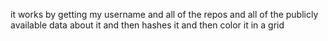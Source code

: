 it works by getting my username and all of the repos and all of the publicly available data about it and then hashes it and then color it in a grid
